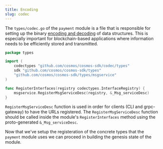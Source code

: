 ```yaml
---
title: Encoding
slug: codec
---
```


The `types/codec.go` of the `payment` module is a file that is responsible for setting up the binary [encoding and decoding](https://protobuf.dev/programming-guides/encoding/) of data structures. This is especially important for blockchain-based applications where information needs to be efficiently stored and transmitted.

```Go
package types

import (
	codectypes "github.com/cosmos/cosmos-sdk/codec/types"
	sdk "github.com/cosmos/cosmos-sdk/types"
	"github.com/cosmos/cosmos-sdk/types/msgservice"
)

func RegisterInterfaces(registry codectypes.InterfaceRegistry) {
	msgservice.RegisterMsgServiceDesc(registry, &_Msg_serviceDesc)
}
```

`RegisterMsgServiceDesc` function is used in order for clients (CLI and grpc-gateway) to have the URLs registered. The `RegisterMsgServiceDesc` function should be called inside the module's `RegisterInterfaces` method using the proto-generated `&_Msg_serviceDesc`.

Now that we've setup the registeration of the concrete types that the `payment` module uses we can proceed in building the genesis state of the module.
